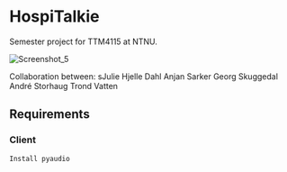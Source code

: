 # HospiTalkie
Semester project for TTM4115 at NTNU. 

![Screenshot_5](https://user-images.githubusercontent.com/55386744/115213128-84cd0500-a101-11eb-93ea-ef582e33a57f.png)


Collaboration between:
sJulie Hjelle Dahl
Anjan Sarker
Georg Skuggedal
André Storhaug
Trond Vatten



## Requirements
### Client
```
Install pyaudio
```